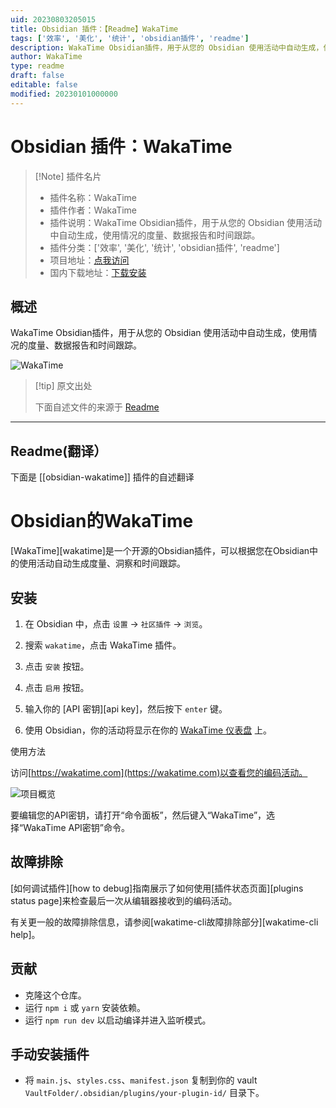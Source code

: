```yaml
---
uid: 20230803205015
title: Obsidian 插件：【Readme】WakaTime
tags: ['效率', '美化', '统计', 'obsidian插件', 'readme']
description: WakaTime Obsidian插件，用于从您的 Obsidian 使用活动中自动生成，使用情况的度量、数据报告和时间跟踪。
author: WakaTime
type: readme
draft: false
editable: false
modified: 20230101000000
---
```


# Obsidian 插件：WakaTime

> [!Note] 插件名片
> - 插件名称：WakaTime
> - 插件作者：WakaTime
> - 插件说明：WakaTime Obsidian插件，用于从您的 Obsidian 使用活动中自动生成，使用情况的度量、数据报告和时间跟踪。
> - 插件分类：['效率', '美化', '统计', 'obsidian插件', 'readme']
> - 项目地址：[点我访问](https://github.com/wakatime/obsidian-wakatime)
> - 国内下载地址：[下载安装](https://pkmer.cn/products/plugin/pluginMarket/?obsidian-wakatime)

## 概述

WakaTime Obsidian插件，用于从您的 Obsidian 使用活动中自动生成，使用情况的度量、数据报告和时间跟踪。

![WakaTime](https://cdn.pkmer.cn/covers/obsidian-wakatime.PNG!pkmer)

> [!tip] 原文出处
> 
>下面自述文件的来源于 [Readme](https://ghproxy.net/https://raw.githubusercontent.com/wakatime/obsidian-wakatime/master/README.md)
> 

---

## Readme(翻译）

下面是 [[obsidian-wakatime]] 插件的自述翻译


# Obsidian的WakaTime

[WakaTime][wakatime]是一个开源的Obsidian插件，可以根据您在Obsidian中的使用活动自动生成度量、洞察和时间跟踪。

## 安装

1. 在 Obsidian 中，点击 `设置` → `社区插件` → `浏览`。

2. 搜索 `wakatime`，点击 WakaTime 插件。

3. 点击 `安装` 按钮。

4. 点击 `启用` 按钮。

5. 输入你的 [API 密钥][api key]，然后按下 `enter` 键。

6. 使用 Obsidian，你的活动将显示在你的 [WakaTime 仪表盘](https://wakatime.com) 上。

使用方法

访问[https://wakatime.com](https://wakatime.com)以查看您的编码活动。

![项目概览](https://wakatime.com/static/img/ScreenShots/Screen-Shot-2016-03-21.png)

要编辑您的API密钥，请打开“命令面板”，然后键入“WakaTime”，选择“WakaTime API密钥”命令。

## 故障排除

[如何调试插件][how to debug]指南展示了如何使用[插件状态页面][plugins status page]来检查最后一次从编辑器接收到的编码活动。

有关更一般的故障排除信息，请参阅[wakatime-cli故障排除部分][wakatime-cli help]。

## 贡献

- 克隆这个仓库。
- 运行 `npm i` 或 `yarn` 安装依赖。
- 运行 `npm run dev` 以启动编译并进入监听模式。

## 手动安装插件

- 将 `main.js`、`styles.css`、`manifest.json` 复制到你的 vault `VaultFolder/.obsidian/plugins/your-plugin-id/` 目录下。



